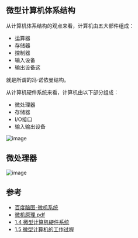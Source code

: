 
## 微型计算机体系结构

从计算机体系结构的观点来看，计算机由五大部件组成：
* 运算器
* 存储器
* 控制器
* 输入设备
* 输出设备这

就是所谓的冯·诺依曼结构。

从计算机硬件系统来看，计算机由以下部分组成：
* 微处理器
* 存储器
* I/O接口
* 输入输出设备

![image](http://wjyl.csxupt.com/wjyl/OnlineClass/image/1.4_clip_image0019.gif)

## 微处理器

![image](http://wjyl.csxupt.com/wjyl/OnlineClass/image/1.4_clip_image005.gif)


## 参考

* [百度脑图-微机系统](http://naotu.baidu.com/file/eaad99d2796022fc2b950cadcd87ad05?token=e861eb6dd71ca309)
* [微机原理.pdf](http://www.abook.cn/pdf/%E5%BE%AE%E6%9C%BA%E5%8E%9F%E7%90%86%E4%B8%8E%E6%8E%A5%E5%8F%A3%E6%8A%80%E6%9C%AF7030147189-TP27860103.pdf)
* [1.4 微型计算机硬件系统](http://wjyl.csxupt.com/wjyl/OnlineClass/1.4.html)
* [1.5 微型计算机的工作过程](http://wjyl.csxupt.com/wjyl/OnlineClass/1.5.html)
